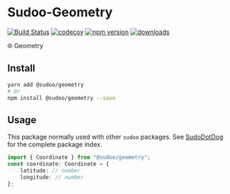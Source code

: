 # Sudoo-Geometry

[![Build Status](https://travis-ci.com/SudoDotDog/Sudoo-Geometry.svg?branch=master)](https://travis-ci.com/SudoDotDog/Sudoo-Geometry)
[![codecov](https://codecov.io/gh/SudoDotDog/Sudoo-Geometry/branch/master/graph/badge.svg)](https://codecov.io/gh/SudoDotDog/Sudoo-Geometry)
[![npm version](https://badge.fury.io/js/%40sudoo%2Fgeometry.svg)](https://www.npmjs.com/package/@sudoo/geometry)
[![downloads](https://img.shields.io/npm/dm/@sudoo/geometry.svg)](https://www.npmjs.com/package/@sudoo/geometry)

:globe_with_meridians: Geometry

## Install

```sh
yarn add @sudoo/geometry
# Or
npm install @sudoo/geometry --save
```

## Usage

This package normally used with other `sudoo` packages. See [SudoDotDog](//sudo.dog) for the complete package index.

```ts
import { Coordinate } from "@sudoo/geometry";
const coordinate: Coordinate = {
    latitude: // number
    longitude: // number
};
```
